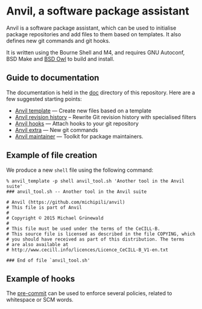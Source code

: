 # Anvil, a software package assistant

Anvil is a software package assistant, which can be used to
initialise package repositories and add files to them based on
templates.  It also defines new git commands and git hooks.

It is written using the Bourne Shell and M4, and requires GNU
Autoconf, BSD Make and [BSD Owl](https://github.com/michipili/bsdowl)
to build and install.


## Guide to documentation

The documentation is held in the [doc](./doc) directory of this
repository.  Here are a few suggested starting points:

 - [Anvil template](./doc/AnvilTemplate.md) — Create new files based on a template
 - [Anvil revision history](./doc/AnvilRevisionHistory.md) – Rewrite Git revision history with specialised filters
 - [Anvil hooks](./doc/AnvilHooks.md) — Attach hooks to your git repository
 - [Anvil extra](./doc/AnvilExtra.md) — New git commands
 - [Anvil maintainer](./doc/AnvilMaintainer.md) — Toolkit for package
   maintainers.

## Example of file creation

We produce a new `shell` file using the following command:

```console
% anvil_template -p shell anvil_tool.sh 'Another tool in the Anvil suite'
### anvil_tool.sh -- Another tool in the Anvil suite

# Anvil (https://github.com/michipili/anvil)
# This file is part of Anvil
#
# Copyright © 2015 Michael Grünewald
#
# This file must be used under the terms of the CeCILL-B.
# This source file is licensed as described in the file COPYING, which
# you should have received as part of this distribution. The terms
# are also available at
# http://www.cecill.info/licences/Licence_CeCILL-B_V1-en.txt

### End of file `anvil_tool.sh'
```

## Example of hooks

The [pre-commit](./git-hooks/pre-commit.sh) can be used to enforce
several policies, related to whitespace or SCM words.
